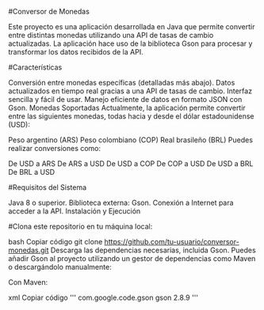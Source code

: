 #Conversor de Monedas

Este proyecto es una aplicación desarrollada en Java que permite convertir entre distintas monedas utilizando una API de tasas de cambio actualizadas. La aplicación hace uso de la biblioteca Gson para procesar y transformar los datos recibidos de la API.

#Características

Conversión entre monedas específicas (detalladas más abajo).
Datos actualizados en tiempo real gracias a una API de tasas de cambio.
Interfaz sencilla y fácil de usar.
Manejo eficiente de datos en formato JSON con Gson.
Monedas Soportadas
Actualmente, la aplicación permite convertir entre las siguientes monedas, todas hacia y desde el dólar estadounidense (USD):

Peso argentino (ARS)
Peso colombiano (COP)
Real brasileño (BRL)
Puedes realizar conversiones como:

De USD a ARS
De ARS a USD
De USD a COP
De COP a USD
De USD a BRL
De BRL a USD

#Requisitos del Sistema

Java 8 o superior.
Biblioteca externa: Gson.
Conexión a Internet para acceder a la API.
Instalación y Ejecución

#Clona este repositorio en tu máquina local:

bash
Copiar código
git clone https://github.com/tu-usuario/conversor-monedas.git
Descarga las dependencias necesarias, incluida Gson. Puedes añadir Gson al proyecto utilizando un gestor de dependencias como Maven o descargándolo manualmente:

Con Maven:

xml
Copiar código
'''<dependency>
    <groupId>com.google.code.gson</groupId>
    <artifactId>gson</artifactId>
    <version>2.8.9</version>
</dependency>
'''
